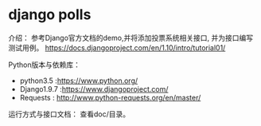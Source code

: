 # django polls

介绍：
  参考Django官方文档的demo,并将添加投票系统相关接口, 并为接口编写测试用例。
  https://docs.djangoproject.com/en/1.10/intro/tutorial01/

Python版本与依赖库：
  * python3.5 :https://www.python.org/
  * Django1.9.7 :https://www.djangoproject.com/
  * Requests  : http://www.python-requests.org/en/master/

运行方式与接口文档：
  查看doc/目录。
